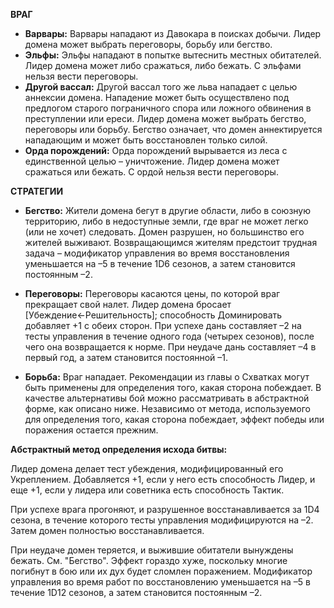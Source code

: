 **ВРАГ**

- **Варвары:** Варвары нападают из Давокара в поисках добычи. Лидер домена может выбрать переговоры, борьбу или бегство.
- **Эльфы:** Эльфы нападают в попытке вытеснить местных обитателей. Лидер домена может либо сражаться, либо бежать. С эльфами нельзя вести переговоры.
- **Другой вассал:** Другой вассал того же льва нападает с целью аннексии домена. Нападение может быть осуществлено под предлогом старого пограничного спора или ложного обвинения в преступлении или ереси. Лидер домена может выбрать бегство, переговоры или борьбу. Бегство означает, что домен аннектируется нападающим и может быть восстановлен только силой.
- **Орда порождений:** Орда порождений вырывается из леса с единственной целью – уничтожение. Лидер домена может сражаться или бежать. С ордой нельзя вести переговоры.

**СТРАТЕГИИ**

- **Бегство:** Жители домена бегут в другие области, либо в союзную территорию, либо в недоступные земли, где враг не может легко (или не хочет) следовать. Домен разрушен, но большинство его жителей выживают. Возвращающимся жителям предстоит трудная задача – модификатор управления во время восстановления уменьшается на –5 в течение 1D6 сезонов, а затем становится постоянным –2.

- **Переговоры:** Переговоры касаются цены, по которой враг прекращает свой налет. Лидер домена бросает [Убеждение←Решительность]; способность Доминировать добавляет +1 с обеих сторон. При успехе дань составляет –2 на тесты управления в течение одного года (четырех сезонов), после чего она возвращается к норме. При неудаче дань составляет –4 в первый год, а затем становится постоянной –1.

- **Борьба:** Враг нападает. Рекомендации из главы о Схватках могут быть применены для определения того, какая сторона побеждает. В качестве альтернативы бой можно рассматривать в абстрактной форме, как описано ниже. Независимо от метода, используемого для определения того, какая сторона побеждает, эффект победы или поражения остается прежним.  

**Абстрактный метод определения исхода битвы:**

Лидер домена делает тест убеждения, модифицированный его Укреплением. Добавляется +1, если у него есть способность Лидер, и еще +1, если у лидера или советника есть способность Тактик. 

При успехе врага прогоняют, и разрушенное восстанавливается за 1D4 сезона, в течение которого тесты управления модифицируются на –2. Затем домен полностью восстанавливается. 

При неудаче домен теряется, и выжившие обитатели вынуждены бежать. См. "Бегство". Эффект гораздо хуже, поскольку многие погибнут в бою или их дух будет сломлен поражением. Модификатор управления во время работ по восстановлению уменьшается на –5 в течение 1D12 сезонов, а затем становится постоянным –2.
